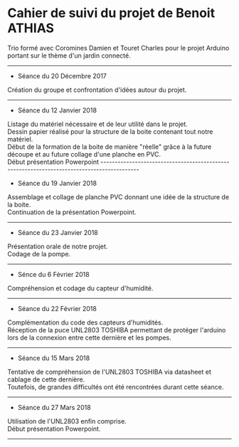 <h1>Cahier de suivi du projet de Benoit ATHIAS</h1>


Trio formé avec Coromines Damien et Touret Charles pour le projet Arduino portant sur le thème d'un jardin connecté.

-------------------------------------------------------------------------------------------
<ul>
<li> Séance du 20 Décembre 2017 </li>
</ul>
Création du groupe et confrontation d'idées autour du projet.


-------------------------------------------------------------------------------------------
<ul>
<li> Séance du 12 Janvier 2018 </li>
</ul>
Listage du matériel nécessaire et de leur utilité dans le projet.
<br>
Dessin papier réalisé pour la structure de la boite contenant tout notre matériel.
<br>
Début de la formation de la boite de manière "réelle" grâce à la future découpe et au future collage d'une planche en PVC.
<br>
Début présentation Powerpoint
-------------------------------------------------------------------------------------------

<ul>
<li> Séance du 19 Janvier 2018 </li>

</ul>
Assemblage et collage de planche PVC donnant une idée de la structure de la boite.
<br>
Continuation de la présentation Powerpoint.


-------------------------------------------------------------------------------------------

<ul>
<li> Séance du 23 Janvier 2018 </li>
</ul>
Présentation orale de notre projet.
<br>
Codage de la pompe.

-------------------------------------------------------------------------------------------

<ul>
<li> Sénce du 6 Février 2018 </li>
</ul>
Compréhension et codage du capteur d'humidité.

-------------------------------------------------------------------------------------------

<ul>
<li> Séance du 22 Février 2018 </li>
</ul>
Complémentation du code des capteurs d'humidités.
<br>
Réception de la puce UNL2803 TOSHIBA permettant de protéger l'arduino lors de la connexion entre cette dernière et les pompes.
<br>

-------------------------------------------------------------------------------------------

<ul>
<li> Séance du 15 Mars 2018 </li>
</ul>
Tentative de compréhension de l'UNL2803 TOSHIBA via datasheet et cablage de cette dernière.
<br>
Toutefois, de grandes difficultés ont été rencontrées durant cette séance.
<br>

-------------------------------------------------------------------------------------------

<ul>
<li> Séance du 27 Mars 2018 </li>
</ul>
Utilisation de l'UNL2803 enfin comprise.
<br>
Début présentation Powerpoint.
<br>

-------------------------------------------------------------------------------------------
